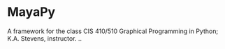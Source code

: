 MayaPy
======

A framework for the class CIS 410/510 Graphical Programming in Python; K.A. Stevens, instructor. ..
